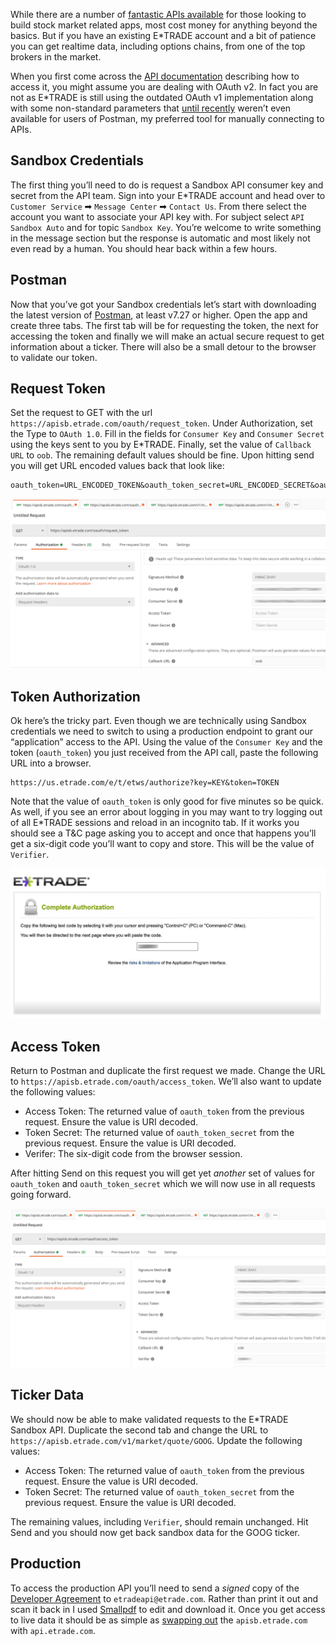[//]: # (zauthor: Sean Soper)
[//]: # (ztitle: Connecting to the E*TRADE API)
[//]: # (zsubtitle: How to interact with E*TRADE’s API via Postman)
[//]: # (zimage: https://unsplash.com/photos/8Gg2Ne_uTcM)
[//]: # (ztags: postman, api, stocks)

While there are a number of [fantastic APIs available](https://iexcloud.io/core-data-catalog/) for those looking to build stock market related apps, most cost money for anything beyond the basics. But if you have an existing E\*TRADE account and a bit of patience you can get realtime data, including options chains, from one of the top brokers in the market.

When you first come across the [API documentation](https://developer.etrade.com/home) describing how to access it, you might assume you are dealing with OAuth v2. In fact you are not as E*TRADE is still using the outdated OAuth v1 implementation along with some non-standard parameters that [until recently](https://github.com/postmanlabs/postman-app-support/issues/283) weren’t even available for users of Postman, my preferred tool for manually connecting to APIs.

## Sandbox Credentials

The first thing you’ll need to do is request a Sandbox API consumer key and secret from the API team. Sign into your E\*TRADE account and head over to `Customer Service` ➡ `Message Center` ➡ `Contact Us`. From there select the account you want to associate your API key with. For subject select `API Sandbox Auto` and for topic `Sandbox Key`. You’re welcome to write something in the message section but the response is automatic and most likely not even read by a human. You should hear back within a few hours.

## Postman

Now that you’ve got your Sandbox credentials let’s start with downloading the latest version of [Postman](https://www.postman.com/), at least v7.27 or higher. Open the app and create three tabs. The first tab will be for requesting the token, the next for accessing the token and finally we will make an actual secure request to get information about a ticker. There will also be a small detour to the browser to validate our token.

## Request Token

Set the request to GET with the url `https://apisb.etrade.com/oauth/request_token`. Under Authorization, set the Type to `OAuth 1.0`. Fill in the fields for `Consumer Key` and `Consumer Secret` using the keys sent to you by E\*TRADE. Finally, set the value of `Callback URL` to `oob`. The remaining default values should be fine. Upon hitting send you will get URL encoded values back that look like:

    oauth_token=URL_ENCODED_TOKEN&oauth_token_secret=URL_ENCODED_SECRET&oauth_callback_confirmed=true

<img src="/images/blog/connecting_etrade/request_token.png" alt="Request Token Screenshot" class="img-fluid rounded embedded">

## Token Authorization

Ok here’s the tricky part. Even though we are technically using Sandbox credentials we need to switch to using a production endpoint to grant our “application” access to the API. Using the value of the `Consumer Key` and the token (`oauth_token`) you just received from the API call, paste the following URL into a browser.

    https://us.etrade.com/e/t/etws/authorize?key=KEY&token=TOKEN

Note that the value of `oauth_token` is only good for five minutes so be quick. As well, if you see an error about logging in you may want to try logging out of all E\*TRADE sessions and reload in an incognito tab. If it works you should see a T&C page asking you to accept and once that happens you’ll get a six-digit code you’ll want to copy and store. This will be the value of `Verifier`.

<img src="/images/blog/connecting_etrade/browser.jpg" alt="Browser Screenshot" class="img-fluid rounded embedded">

## Access Token

Return to Postman and duplicate the first request we made. Change the URL to `https://apisb.etrade.com/oauth/access_token`. We’ll also want to update the following values:

* Access Token: The returned value of `oauth_token` from the previous request. Ensure the value is URI decoded.
* Token Secret: The returned value of `oauth_token_secret` from the previous request. Ensure the value is URI decoded.
* Verifer: The six-digit code from the browser session.

After hitting Send on this request you will get yet _another_ set of values for `oauth_token` and `oauth_token_secret` which we will now use in all requests going forward.

<img src="/images/blog/connecting_etrade/access_token.png" alt="Access Token Screenshot" class="img-fluid rounded embedded">

## Ticker Data

We should now be able to make validated requests to the E\*TRADE Sandbox API. Duplicate the second tab and change the URL to `https://apisb.etrade.com/v1/market/quote/GOOG`. Update the following values:

* Access Token: The returned value of `oauth_token` from the previous request. Ensure the value is URI decoded.
* Token Secret: The returned value of `oauth_token_secret` from the previous request. Ensure the value is URI decoded.

The remaining values, including `Verifier`, should remain unchanged. Hit Send and you should now get back sandbox data for the GOOG ticker.

## Production

To access the production API you’ll need to send a _signed_ copy of the [Developer Agreement](https://content.etrade.com/etrade/estation/pdf/APIDeveloperAgreement.pdf) to `etradeapi@etrade.com`. Rather than print it out and scan it back in I used [Smallpdf](https://smallpdf.com/) to edit and download it. Once you get access to live data it should be as simple as [swapping out](https://stackoverflow.com/a/62439835) the `apisb.etrade.com` with `api.etrade.com`.
